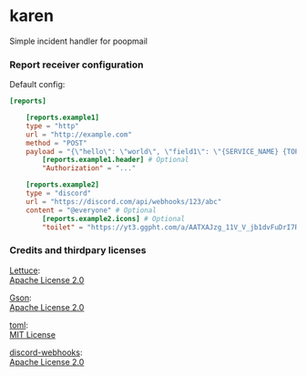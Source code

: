 # karen

Simple incident handler for poopmail

### Report receiver configuration

Default config:
```toml
[reports]

    [reports.example1]
    type = "http"
    url = "http://example.com"
    method = "POST"
    payload = "{\"hello\": \"world\", \"field1\": \"{SERVICE_NAME} {TOPIC} {DESCRIPTION} {TYPE}\"}" # Optional
        [reports.example1.header] # Optional
        "Authorization" = "..."

    [reports.example2]
    type = "discord"
    url = "https://discord.com/api/webhooks/123/abc"
    content = "@everyone" # Optional
        [reports.example2.icons] # Optional
        "toilet" = "https://yt3.ggpht.com/a/AATXAJzg_11V_V_jb1dvFuDrI7RWadpt6DmUeFSyDQ=s900-c-k-c0xffffffff-no-rj-mo"
```

### Credits and thirdpary licenses

[Lettuce](https://github.com/lettuce-io/lettuce-core): \
[Apache License 2.0](https://github.com/lettuce-io/lettuce-core/blob/main/LICENSE)

[Gson](https://github.com/google/gson): \
[Apache License 2.0](https://github.com/google/gson/blob/master/LICENSE)

[toml](https://github.com/Jezza/toml): \
[MIT License](https://github.com/Jezza/toml/blob/master/LICENSE)

[discord-webhooks](https://github.com/MinnDevelopment/discord-webhooks): \
[Apache License 2.0](https://github.com/MinnDevelopment/discord-webhooks/blob/master/LICENSE)